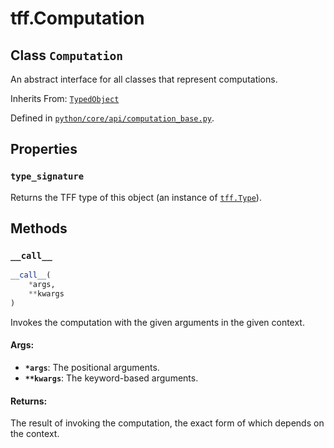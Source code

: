 <div itemscope itemtype="http://developers.google.com/ReferenceObject">
<meta itemprop="name" content="tff.Computation" />
<meta itemprop="path" content="Stable" />
<meta itemprop="property" content="type_signature"/>
<meta itemprop="property" content="__call__"/>
</div>

# tff.Computation

## Class `Computation`

An abstract interface for all classes that represent computations.

Inherits From: [`TypedObject`](../tff/TypedObject.md)

Defined in
[`python/core/api/computation_base.py`](http://github.com/tensorflow/federated/tree/master/tensorflow_federated/python/core/api/computation_base.py).

<!-- Placeholder for "Used in" -->

## Properties

<h3 id="type_signature"><code>type_signature</code></h3>

Returns the TFF type of this object (an instance of
<a href="../tff/Type.md"><code>tff.Type</code></a>).

## Methods

<h3 id="__call__"><code>__call__</code></h3>

```python
__call__(
    *args,
    **kwargs
)
```

Invokes the computation with the given arguments in the given context.

#### Args:

*   <b>`*args`</b>: The positional arguments.
*   <b>`**kwargs`</b>: The keyword-based arguments.

#### Returns:

The result of invoking the computation, the exact form of which depends on the
context.
